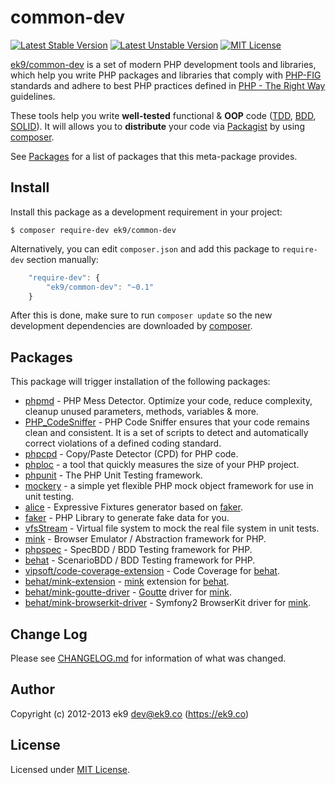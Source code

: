 common-dev
==========

[![Latest Stable Version](https://poser.pugx.org/ek9/common-dev/version)](https://packagist.org/packages/ek9/common-dev)
[![Latest Unstable Version](https://poser.pugx.org/ek9/common-dev/v/unstable)](https://packagist.org/packages/ek9/common-dev)
[![MIT License](https://poser.pugx.org/ek9/common-dev/license)](https://packagist.org/packages/ek9/common-dev)

[ek9/common-dev][0] is a set of modern PHP development tools and libraries,
which help you write PHP packages and libraries that comply with [PHP-FIG][1]
standards and adhere to best PHP practices defined in [PHP - The Right Way][2]
guidelines.

These tools help you write **well-tested** functional & **OOP** code ([TDD][3],
[BDD][4], [SOLID][5]). It will allows you to **distribute** your code via
[Packagist][6] by using [composer][7].

See [Packages](#Packages) for a list of packages that this meta-package
provides.

## Install

Install this package as a development requirement in your project:

    $ composer require-dev ek9/common-dev

Alternatively, you can edit `composer.json` and add this package to
`require-dev` section manually:

```js
    "require-dev": {
        "ek9/common-dev": "~0.1"
    }
```

After this is done, make sure to run `composer update` so the new development
dependencies are downloaded by [composer][5].

## Packages

This package will trigger installation of the following packages:

- [phpmd][110] - PHP Mess Detector. Optimize your code, reduce complexity,
  cleanup unused parameters, methods, variables & more.
- [PHP_CodeSniffer][120] - PHP Code Sniffer ensures that your code remains clean
  and consistent. It is a set of scripts to detect and automatically correct
  violations of a defined coding standard.
- [phpcpd][130] - Copy/Paste Detector (CPD) for PHP code.
- [phploc][140] - a tool that quickly measures the size of your PHP project.
- [phpunit][200] - The PHP Unit Testing framework.
- [mockery][210] - a simple yet flexible PHP mock object framework for use in
  unit testing.
- [alice][240] - Expressive Fixtures generator based on [faker][250].
- [faker][250] - PHP Library to generate fake data for you.
- [vfsStream][300] - Virtual file system to mock the real file system in unit
  tests.
- [mink][400] - Browser Emulator / Abstraction framework for PHP.
- [phpspec][800] - SpecBDD / BDD Testing framework for PHP.
- [behat][900] - ScenarioBDD / BDD Testing framework for PHP.
- [vipsoft/code-coverage-extension][910] - Code Coverage for [behat][900].
- [behat/mink-extension][950] - [mink][400] extension for [behat][900].
- [behat/mink-goutte-driver][960] - [Goutte][450] driver for [mink][400].
- [behat/mink-browserkit-driver][970] - Symfony2 BrowserKit driver for
  [mink][400].

## Change Log

Please see [CHANGELOG.md](CHANGELOG.md) for information of what was changed.

## Author

Copyright (c) 2012-2013 ek9 <dev@ek9.co> (https://ek9.co)

## License

Licensed under [MIT License](LICENSE).

[0]: https://packagist.org/packages/ek9/common-dev
[1]: http://www.php-fig.org
[2]: http://www.phptherightway.com
[3]: https://en.wikipedia.org/wiki/Test-driven_development
[4]: https://en.wikipedia.org/wiki/Behavior-driven_development
[5]: https://en.wikipedia.org/wiki/SOLID_(object-oriented_design)
[6]: https://packagist.org
[7]: https://getcomposer.org

[110]: https://phpmd.org
[120]: https://pear.php.net/package/PHP_CodeSniffer
[130]: https://github.com/sebastianbergmann/phpcpd
[140]: https://github.com/sebastianbergmann/phploc
[200]: https://phpunit.de
[210]: https://github.com/padraic/mockery
[240]: https://github.com/nelmio/alice
[250]: https://github.com/fzaninotto/Faker
[300]: https://github.com/mikey179/vfsStream
[400]: http://mink.behat.org
[450]: https://github.com/FriendsOfPHP/Goutte
[800]: http://www.phpspec.net
[900]: http://behat.org
[910]: https://github.com/vipsoft/code-coverage-extension
[950]: http://extensions.behat.org/mink
[960]: https://github.com/minkphp/MinkGoutteDriver
[970]: https://github.com/minkphp/MinkBrowserKitDriver

